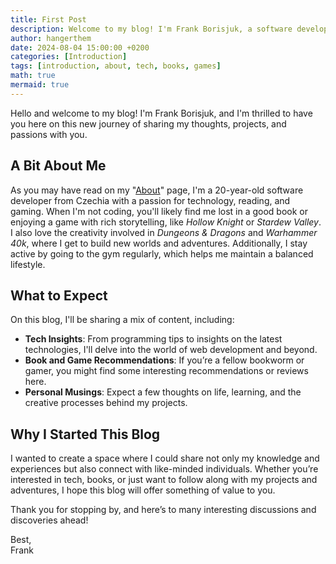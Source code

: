 ```yaml
---
title: First Post
description: Welcome to my blog! I'm Frank Borisjuk, a software developer with a passion for technology, reading, and gaming. Join me on this journey as I share my thoughts, projects, and passions with you.
author: hangerthem
date: 2024-08-04 15:00:00 +0200
categories: [Introduction]
tags: [introduction, about, tech, books, games]
math: true
mermaid: true
---
```


Hello and welcome to my blog! I'm Frank Borisjuk, and I'm thrilled to have you here on this new journey of sharing my thoughts, projects, and passions with you.

## A Bit About Me

As you may have read on my "[About](/about)" page, I'm a 20-year-old software developer from Czechia with a passion for technology, reading, and gaming. When I'm not coding, you'll likely find me lost in a good book or enjoying a game with rich storytelling, like _Hollow Knight_ or _Stardew Valley_. I also love the creativity involved in _Dungeons & Dragons_ and _Warhammer 40k_, where I get to build new worlds and adventures. Additionally, I stay active by going to the gym regularly, which helps me maintain a balanced lifestyle.

## What to Expect

On this blog, I'll be sharing a mix of content, including:

- **Tech Insights**: From programming tips to insights on the latest technologies, I'll delve into the world of web development and beyond.
- **Book and Game Recommendations**: If you’re a fellow bookworm or gamer, you might find some interesting recommendations or reviews here.
- **Personal Musings**: Expect a few thoughts on life, learning, and the creative processes behind my projects.

## Why I Started This Blog

I wanted to create a space where I could share not only my knowledge and experiences but also connect with like-minded individuals. Whether you’re interested in tech, books, or just want to follow along with my projects and adventures, I hope this blog will offer something of value to you.

Thank you for stopping by, and here’s to many interesting discussions and discoveries ahead!

Best, <br />
Frank
